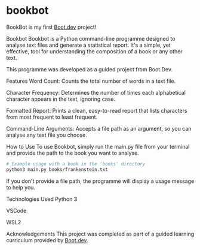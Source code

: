# bookbot

BookBot is my first [Boot.dev](https://www.boot.dev) project!

Bookbot
Bookbot is a Python command-line programme designed to analyse text files and generate a statistical report. It's a simple, yet effective, tool for understanding the composition of a book or any other text. 

This programme was developed as a guided project from Boot.Dev.

Features
Word Count: Counts the total number of words in a text file.

Character Frequency: Determines the number of times each alphabetical character appears in the text, ignoring case.

Formatted Report: Prints a clean, easy-to-read report that lists characters from most frequent to least frequent.

Command-Line Arguments: Accepts a file path as an argument, so you can analyse any text file you choose.

How to Use
To use Bookbot, simply run the main.py file from your terminal and provide the path to the book you want to analyse.

```bash
# Example usage with a book in the 'books' directory
python3 main.py books/frankenstein.txt
```
If you don't provide a file path, the programme will display a usage message to help you.

Technologies Used
Python 3

VSCode

WSL2

Acknowledgements
This project was completed as part of a guided learning curriculum provided by [Boot.dev](https://www.boot.dev).

